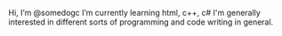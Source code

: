 Hi, I’m @somedogc
I’m currently learning html, c++, c#
I'm generally interested in different sorts of programming and code writing in general.
<!---
G-c-the-dog/G-c-the-dog is a ✨ special ✨ repository because its `README.md` (this file) appears on your GitHub profile.
You can click the Preview link to take a look at your changes.
--->
